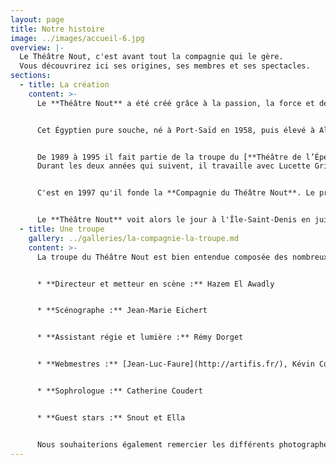 ```yaml
---
layout: page
title: Notre histoire
image: ../images/accueil-6.jpg
overview: |-
  Le Théâtre Nout, c'est avant tout la compagnie qui le gère.
  Vous découvrirez ici ses origines, ses membres et ses spectacles.
sections:
  - title: La création
    content: >-
      Le **Théâtre Nout** a été créé grâce à la passion, la force et détermination d'une personne : **Hazem El Awadly**.


      Cet Égyptien pure souche, né à Port-Saïd en 1958, puis élevé à Alexandrie, arrive en France en 1983. Il y obtient une licence de Lettres Modernes et une maîtrise de théâtre à la Sorbonne Nouvelle-Paris III.


      De 1989 à 1995 il fait partie de la troupe du [**Théâtre de l’Épée de Bois**](http://www.epeedebois.com/) à la Cartoucherie de Vincennes, où il est dirigé par Antonio Diaz-Florian.
      Durant les deux années qui suivent, il travaille avec Lucette Grimault au [**Théâtre Astral**](http://www.theatreastral.com/) de Paris.


      C'est en 1997 qu'il fonde la **Compagnie du Théâtre Nout**. Le premier spectacle qu'il y monte est *L’histoire d’un muezzin*, d'après *Le Sultan indécis* de Tawfik El Hakim. Après l'avoir présenté au festival d'Avignon et en tournée dans plusieurs pays dont l'Égypte et la Tunisie, il est temps pour lui de créer son propre théâtre.


      Le **Théâtre Nout** voit alors le jour à l'Île-Saint-Denis en juin 2000. Depuis plus de 15 ans maintenant, ce théâtre continue à grandir, à évoluer, à produire des pièces, et à accueillir des spectateurs toujours plus nombreux.
  - title: Une troupe
    gallery: ../galleries/la-compagnie-la-troupe.md
    content: >-
      La troupe du Théâtre Nout est bien entendue composée des nombreux comédiens qui vont et qui viennent pour jouer dans les différents spectacles de la troupe. Elle est également formée d'une équipe permanente :


      * **Directeur et metteur en scène :** Hazem El Awadly


      * **Scénographe :** Jean-Marie Eichert


      * **Assistant régie et lumière :** Rémy Dorget


      * **Webmestres :** [Jean-Luc-Faure](http://artifis.fr/), Kévin Commaille


      * **Sophrologue :** Catherine Coudert


      * **Guest stars :** Snout et Ella


      Nous souhaiterions également remercier les différents photographes qui nous ont permis d'utiliser leurs clichés : [Jean-Luc Faure](http://www.jlfaure.fr), Charlotte Schousboe, [Joel Cartaxo Anjos](http://joelcartaxoanjos.com/), Samuel Croix, Luca Magonara, Viola Matteucci...
---
```

